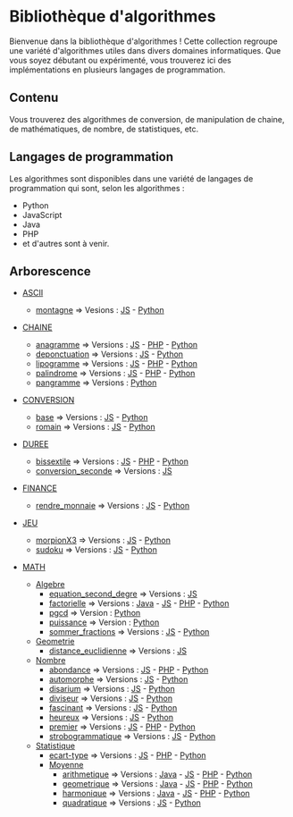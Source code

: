 # Bibliothèque d'algorithmes

Bienvenue dans la bibliothèque d'algorithmes ! Cette collection regroupe une variété d'algorithmes utiles dans divers domaines informatiques. Que vous soyez débutant ou expérimenté, vous trouverez ici des implémentations en plusieurs langages de programmation.

## Contenu

Vous trouverez des algorithmes de conversion, de manipulation de chaine, de mathématiques, de nombre, de statistiques, etc.

## Langages de programmation

Les algorithmes sont disponibles dans une variété de langages de programmation qui sont, selon les algorithmes :

- Python
- JavaScript
- Java
- PHP
- et d'autres sont à venir.

## Arborescence

* [ASCII](ascii)
    * [montagne](ascii/montagne) => Vesions : [JS](ascii/montagne/montagne.js) - [Python](ascii/montagne/montagne.py)
* [CHAINE](chaine)
    * [anagramme](chaine/anagramme) => Versions : [JS](chaine/anagramme/anagramme.js) - [PHP](chaine/anagramme/anagramme.php) - [Python](chaine/anagramme/anagramme.py)
    * [deponctuation](chaine/deponctuation) => Versions : [JS](chaine/deponctuation/deponctuation.js) - [Python](chaine/deponctuation/deponctuation.py)
    * [lipogramme](chaine/lipogramme) => Versions : [JS](chaine/lipogramme/lipogramme.js) - [PHP](chaine/lipogramme/lipogramme.php) - [Python](chaine/lipogramme/lipogramme.py)
    * [palindrome](chaine/palindrome) => Versions : [JS](chaine/palindrome/palindrome.js) - [PHP](chaine/palindrome/palindrome.php) - [Python](chaine/palindrome/palindrome.py)
    * [pangramme](chaine/pangramme) => Versions : [Python](chaine/pangramme/pangramme.py)

* [CONVERSION](conversion)
    * [base](conversion/base) => Versions : [JS](conversion/base/base.js) - [Python](conversion/base/base.py)
    * [romain](conversion/romain) => Versions : [JS](conversion/romain/romain.js) - [Python](conversion/romain/romain.py)
* [DUREE](duree)
    * [bissextile](duree/bissextile) => Versions : [JS](duree/bissextile/bissextile.js) - [PHP](duree/bissextile/bissextile.php) - [Python](duree/bissextile/bissextile.py)
    * [conversion_seconde](duree/conversion_seconde) => Versions : [JS](duree/conversion_seconde/conversion_seconde.js)
* [FINANCE](finance)
    * [rendre_monnaie](finance/rendre_monnaie) => Versions : [JS](finance/rendre_monnaie/rendre_monnaie.js) - [Python](finance/rendre_monnaie/rendre_monnaie.py)
* [JEU](jeu)
    * [morpionX3](jeu/morpionX3) => Versions : [JS](jeu/morpionX3/morpionX3.js) - [Python](jeu/morpionX3/morpionX3.py)
    * [sudoku](jeu/sudoku) => Versions : [JS](jeu/sudoku/sudoku.js) - [Python](jeu/sudoku/sudoku.py)
* [MATH](math)
    * [Algebre](math/algebre)
        * [equation_second_degre](math/algebre/equation_second_degre) => Versions : [JS](math/algebre/equation_second_degre/equation_second_degre.js)
        * [factorielle](math/algebre/factorielle) => Versions : [Java](math/algebre/factorielle/Factorielle.java) - [JS](math/algebre/factorielle/factorielle.js) - [PHP](math/algebre/factorielle/factorielle.php) - [Python](math/algebre/factorielle/factorielle.py)
        * [pgcd](math/algebre/pgcd) => Version : [Python](math/algebre/pgcd/pgcd.py)
        * [puissance](math/algebre/puissance) => Version : [Python](math/algebre/puissance/puissance.py)
        * [sommer_fractions](math/algebre/sommer_fractions) => Versions : [JS](math/algebre/sommer_fractions/sommer_fractions.js) - [Python](math/algebre/sommer_fractions/sommer_fractions.py)
    * [Geometrie](geometrie/math/)
        * [distance_euclidienne](math/geometrie/distance_euclidienne) => Versions : [JS](math/geometrie/distance_euclidienne/distance_euclidienne.js)
    * [Nombre](math/)
        * [abondance](math/nombre/abondance) => Versions : [JS](math/nombre/abondance/abondance.js) - [PHP](math/nombre/abondance/abondance.php) - [Python](math/nombre/abondance/abondance.py)
        * [automorphe](math/nombre/automorphe) => Versions : [JS](math/nombre/automorphe/automorphe.js) - [Python](math/nombre/automorphe/automorphe.py)
        * [disarium](math/nombre/disarium) => Versions : [JS](math/nombre/disarium/disarium.js) - [Python](math/nombre/disarium/disarium.py)
        * [diviseur](math/nombre/diviseur) => Versions : [JS](math/nombre/diviseur/diviseur.js) - [Python](math/nombre/diviseur/diviseur.py)
        * [fascinant](math/nombre/fascinant) => Versions : [JS](math/nombre/fascinant/fascinant.js) - [Python](math/nombre/fascinant/fascinant.py)
        * [heureux](math/nombre/heureux) => Versions : [JS](math/nombre/heureux/heureux.js) - [Python](math/nombre/heureux/heureux.py)
        * [premier](math/nombre/premier) => Versions : [JS](math/nombre/premier/premier.js) - [PHP](math/nombre/premier/premier.php) - [Python](math/nombre/premier/premier.py)
        * [strobogrammatique](math/nombre/strobogrammatique) => Versions : [JS](math/nombre/strobogrammatique/strobogrammatique.js) - [Python](math/nombre/strobogrammatique/strobogrammatique.py)
    * [Statistique](statistique/math/)
        * [ecart-type](math/statistique/ecart-type) => Versions : [JS](math/statistique/ecart-type/ecart-type.js) - [PHP](math/statistique/ecart-type/ecart-type.php) - [Python](math/statistique/ecart-type/ecart-type.py)
        * [Moyenne](math/statistique/moyenne)
            * [arithmetique](math/statistique/moyenne/arithmetique) => Versions : [Java](math/statistique/moyenne/arithmetique/MoyenneArithmetique.java) - [JS](math/statistique/moyenne/arithmetique/arithmetique.js) - [PHP](math/statistique/moyenne/arithmetique/arithmetique.php) - [Python](math/statistique/moyenne/arithmetique/arithmetique.py)
            * [geometrique](math/statistique/moyenne/geometrique) => Versions : [Java](math/statistique/moyenne/geometrique/MoyenneGeometrique.java) - [JS](math/statistique/moyenne/geometrique/geometrique.js) - [PHP](math/statistique/moyenne/geometrique/geometrique.php) - [Python](math/statistique/moyenne/geometrique/geometrique.py)
            * [harmonique](math/statistique/moyenne/harmonique) => Versions : [Java](math/statistique/moyenne/harmonique/MoyenneHarmonique.java) - [JS](math/statistique/moyenne/harmonique/harmonique.js) - [PHP](math/statistique/moyenne/harmonique/harmonique.php) - [Python](math/statistique/moyenne/harmonique/harmonique.py)
            * [quadratique](math/statistique/moyenne/quadratique) => Versions : [JS](math/statistique/moyenne/quadratique/quadratique.js) - [Python](math/statistique/moyenne/quadratique/quadratique.py)
